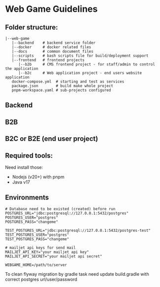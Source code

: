 # Web Game Guidelines

## Folder structure:
```
|--web-game
   |--backend    # backend service folder
   |--docker     # docker related files
   |--docs       # common document files
   |--scripts    # bash scripts file for build/deployment support
   |--frontend   # frontend projects
      |--b2b     # CMS frontend project - for staff/admin to control the application
      |--b2c     # Web application project - end users website application
   docker-compose.yml  # starting and test as services
   package.json        # build make whole project
   pnpm-workspace.yaml # sub-projects configured
```

## Backend


## B2B


## B2C or B2E (end user project)

## Required tools:
Need install those:
- Nodejs (v20+) with pnpm
- Java v17

## Environments

```shell
# Database need to be existed (created) before run
POSTGRES_URL="jdbc:postgresql://127.0.0.1:5432/postgres"
POSTGRES_USER="postgres"
POSTGRES_PASS="changeme"

TEST_POSTGRES_URL="jdbc:postgresql://127.0.0.1:5432/postgres-test"
TEST_POSTGRES_USER="postgres"
TEST_POSTGRES_PASS="changeme"

# mailjet api keys for send mail
MAILJET_API_KEY="your mailjet api key"
MAILJET_API_SECRET="your mailjet api secret"

WEBGAME_HOME=/path/to/server
```
To clean flyway migration by gradle task need update build.gradle with correct postgres url/user/password